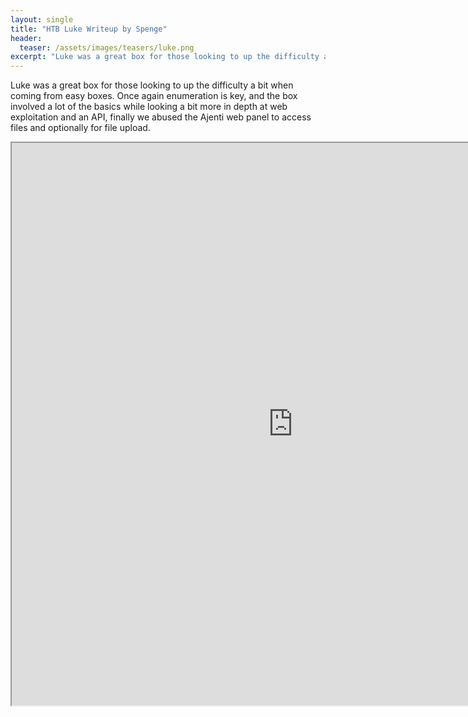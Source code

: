 ```yaml
---
layout: single
title: "HTB Luke Writeup by Spenge"
header:
  teaser: /assets/images/teasers/luke.png
excerpt: "Luke was a great box for those looking to up the difficulty a bit when coming from easy boxes. Once again enumeration is key, and the box involved a lot of the basics while looking a bit more in depth at web exploitation and an API, finally we abused the Ajenti web panel to access files and optionally for file upload."
---
```


Luke was a great box for those looking to up the difficulty a bit when coming from easy boxes. Once again enumeration is key, and the box involved a lot of the basics while looking a bit more in depth at web exploitation and an API, finally we abused the Ajenti web panel to access files and optionally for file upload.

<iframe src='https://spenge.pw/luke-hackthebox-write-up/index.html' width="900" height="900" style="background: #FFFFFF" ></iframe>
